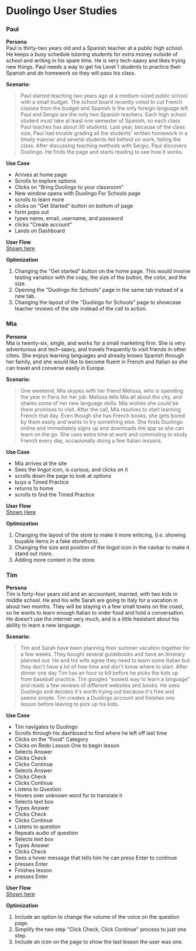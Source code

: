 # Duolingo User Studies


### Paul
**Persona**  
Paul is thirty-two years old and a Spanish teacher at a public high school. He keeps a busy schedule tutoring students for extra money outside of school and writing in his spare time. He is very tech-saavy and likes trying new things. Paul needs a way to get his Level 1 students to practice their Spanish and do homework so they will pass his class. 

**Scenario:**
> Paul started teaching two years ago at a medium-sized public school with a small budget. The school board recently voted to cut French classes from the budget and Spanish is the only foreign language left. Paul and Sergio are the only two Spanish teachers. Each high school student must take at least one semester of Spanish, so each class Paul teaches has about 30 students. Last year, because of the class size, Paul had trouble grading all the students' written homework in a timely manner and several students fell behind on work, failing the class. After discussing teaching methods with Sergio, Paul discovers Duolingo. He finds the page and starts reading to see how it works.

**Use Case**    
- Arrives at home page
- Scrolls to explore options
- Clicks on "Bring Duolingo to your classroom" 
- New window opens with Duolingo For Schools page
- scrolls to learn more
- clicks on "Get Started" button on bottom of page
- form pops out
- types name, email, username, and password
- clicks "Create account"
- Lands on Dashboard

**User Flow**  
[Shown here](1.jpg)

**Optimization**
1. Changing the "Get started" button on the home page. This would involve testing variation with the copy, the size of the button, the color, and the size. 
2. Opening the "Duolingo for Schools" page in the same tab instead of a new tab. 
3. Changing the layout of the "Duolingo for Schools" page to showcase teacher reviews of the site instead of the call to action. 

### Mia
**Persona**  
Mia is twenty-six, single, and works for a small marketing firm. She is very adventurous and tech-saavy, and travels frequently to visit friends in other cities. She enjoys learning languages and already knows Spanish through her family, and she would like to become fluent in French and Italian so she can travel and converse easily in Europe.

**Scenario:**
>One weekend, Mia skypes with her friend Melissa, who is spending the year in Paris for her job. Melissa tells Mia all about the city, and shares some of her new language skills. Mia wishes she could be there promises to visit. After the call, Mia resolves to start learning French that day. Even though she has French books, she gets bored by them easily and wants to try something else. She finds Duolingo online and immediately signs up and downloads the app so she can learn on the go. She uses extra time at work and commuting to study French every day, occasionally doing a few Italian lessons. 

**Use Case**
- Mia arrives at the site
- Sees the lingot icon, is curious, and clicks on it
- scrolls down the page to look at options
- buys a Timed Practice
- returns to home
- scrolls to find the Timed Practice

**User Flow**  
[Shown Here](2.jpg)

**Optimization**
1. Changing the layout of the store to make it more enticing, (i.e. showing buyable items in a fake storefront).
2. Changing the size and position of the lingot icon in the navbar to make it stand out more.
3. Adding more content in the store. 

### Tim
**Persona**  
Tim is forty-four years old and an accountant, married, with two kids in middle school. He and his wife Sarah are going to Italy for a vacation in about two months. They will be staying in a few small towns on the coast, so he wants to learn enough Italian to order food and hold a conversation. He doesn't use the internet very much, and is a little hesistant about his ability to learn a new language.  

**Scenario:**
> Tim and Sarah have been planning their summer vacation together for a few weeks. They bought several guidebooks and have an itinerary planned out. He and his wife agree they need to learn some Italian but they don't have a lot of free time and don't know where to start. After dinner one day Tim has an hour to kill before he picks the kids up from baseball practice. Tim googles "easiest way to learn a language" and reads a few reviews of different websites and books. He sees Duolingo and decides it's worth trying out because it's free and seems simple. Tim creates a Duolingo account and finishes one lesson before leaving to pick up his kids. 

**Use Case**
- Tim navigates to Duolingo
- Scrolls through his dashboard to find where he left off last time
- Clicks on the "Food" Category
- Clicks on Redo Lesson One to begin lesson
- Selects Answer
- Clicks Check
- Clicks Continue
- Selects Answer
- Clicks Check
- Clicks Continue
- Listens to Question
- Hovers over unknown word for to translate it
- Selects text box
- Types Answer
- Clicks Check
- Clicks Continue
- Listens to question
- Repeats audio of question
- Selects text box
- Types Answer
- Clicks Check
- Sees a hover message that tells him he can press Enter to continue
- presses Enter
- Finishes lesson
- presses Enter

**User Flow**  
[Shown here](3.jpg)

**Optimization**  
1. Include an option to change the volume of the voice on the question page.
2. Simplify the two step "Click Check, Click Continue" process to just one step. 
3. Include an icon on the page to show the last lesson the user was one. 





